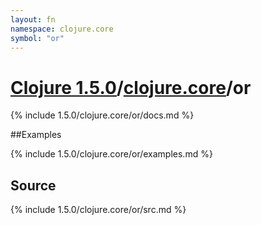 ```yaml
---
layout: fn
namespace: clojure.core
symbol: "or"
---
```


# [Clojure 1.5.0](../../)/[clojure.core](../)/or

{% include 1.5.0/clojure.core/or/docs.md %}

##Examples

{% include 1.5.0/clojure.core/or/examples.md %}
## Source
{% include 1.5.0/clojure.core/or/src.md %}

